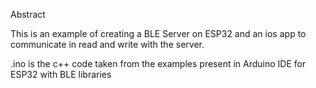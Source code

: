 Abstract

This is an example of creating a BLE Server on ESP32 and an ios app to communicate in read and write with the server.

.ino is the c++ code taken from the examples present in Arduino IDE for ESP32 with BLE libraries
